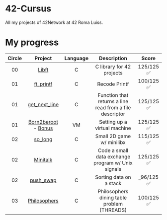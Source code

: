 # 42-Cursus
All my projects of 42Network at 42 Roma Luiss. 

# My progress
|Circle | Project | Language | Description | Score | 
|:-----:|:-------:|:--------:|:-----------:|:-----:|
|00| [Libft](https://github.com/OsemaFadhel/Libft) | C | C library for 42 projects | 125/125 ✅ |
|01| [ft_printf](https://github.com/OsemaFadhel/ft_printf) | C | Recode Printf | 100/125 ✅ |
|01| [get_next_line](https://github.com/OsemaFadhel/Get_next_line) | C | Function that returns a line read from a file descriptor | 125/125 ✅ | 
|01| [Born2beroot](https://github.com/gemartin99/Born2beroot-Tutorial/blob/main/README_EN.md) - [Bonus](https://github.com/mcombeau/Born2beroot/blob/main/guide/bonus_debian.md)| VM | Setting up a virtual machine | 125/125 ✅ |
|02| [so_long](https://github.com/OsemaFadhel/so_long) | C | Small 2D game w/ minilibx | 115/125 ✅ |
|02| [Minitalk](https://github.com/OsemaFadhel/minitalk) | C | Code a small data exchange program w/ Unix signals | 125/125 ✅ | 
|02| [push_swap](https://github.com/OsemaFadhel/pushswap) | C | Sorting data on a stack | _96/125 ✅ |
|03| [Philosophers](https://github.com/OsemaFadhel/philosophers) | C | Philosophers dining table problem (THREADS) | 100/125 ✅ |
